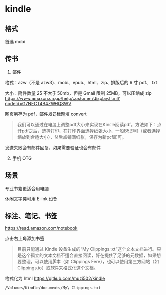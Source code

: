 # kindle

## 格式

首选 mobi

## 传书

1. 邮件

格式：azw（不是 azw3）、mobi、epub、html、zip、排版后的 6 寸 pdf、 txt

大小：附件数量 25 不大于 50mb，但是 Gmail 限制 25MB，可以压缩成 zip
https://www.amazon.cn/gp/help/customer/display.html?nodeId=G7NECT4B4ZWHQ8WV

网页另存为 pdf，邮件发送标题填 convert

> 我们可以通过在电脑上调整pdf大小来实现在Kindle阅读pdf。方法如下：点开pdf之后，选择打印，在打印界面选择纸张大小，一般B5即可（或者选择缩放到合适大小），然后点铺满纸张，保存为新pdf即可。

发送失败会有邮件回复，如果需要验证也会有邮件

2. 手机 OTG

## 场景
专业书籍更适合用电脑

休闲文字类可用 E-ink 设备

## 标注、笔记、书签

https://read.amazon.com/notebook

点击右上角添加书签

> 目前只能通过 Kindle 设备生成的“My Clippings.txt”这个文本文档进行。只是这个孤立的文本文档不适合直接阅读，好在提供了足够的元数据，如果想要整理，可以使用脚本（如 Clippings Fere），也可以使用第三方网站（如 Clippings.io）或软件来格式化这个文档。

格式化为 html
https://github.com/muzi502/kindle

`/Volumes/Kindle/documents/My\ Clippings.txt`